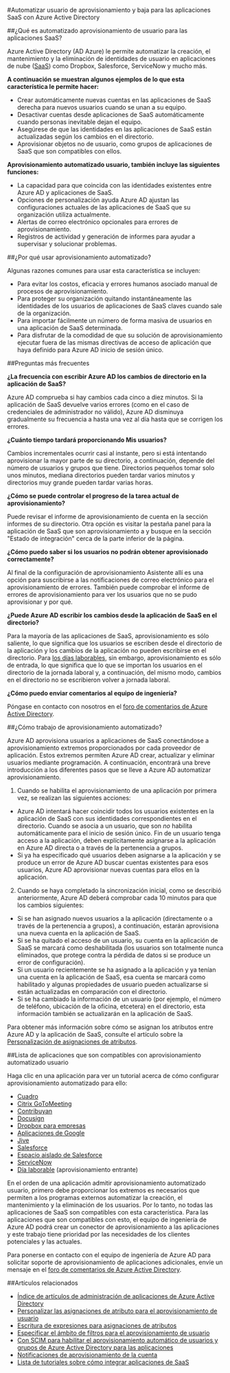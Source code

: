<properties
    pageTitle="Automatizado en Azure AD de aprovisionamiento de usuarios de aplicación de SaaS | Microsoft Azure"
    description="Una introducción sobre cómo usar Azure AD suministrar automáticamente, anule la aprovisionar y actualizar continuamente las cuentas de usuario en varias aplicaciones de terceros SaaS."
    services="active-directory"
    documentationCenter=""
    authors="asmalser-msft"
    manager="femila"
    editor=""/>

<tags
    ms.service="active-directory"
    ms.devlang="na"
    ms.topic="article"
    ms.tgt_pltfrm="na"
    ms.workload="identity"
    ms.date="02/09/2016"
    ms.author="asmalser-msft"/>

#<a name="automate-user-provisioning-and-deprovisioning-to-saas-applications-with-azure-active-directory"></a>Automatizar usuario de aprovisionamiento y baja para las aplicaciones SaaS con Azure Active Directory

##<a name="what-is-automated-user-provisioning-for-saas-apps"></a>¿Qué es automatizado aprovisionamiento de usuario para las aplicaciones SaaS?

Azure Active Directory (AD Azure) le permite automatizar la creación, el mantenimiento y la eliminación de identidades de usuario en aplicaciones de nube ([SaaS](https://azure.microsoft.com/overview/what-is-saas/)) como Dropbox, Salesforce, ServiceNow y mucho más.

**A continuación se muestran algunos ejemplos de lo que esta característica le permite hacer:**

- Crear automáticamente nuevas cuentas en las aplicaciones de SaaS derecha para nuevos usuarios cuando se unan a su equipo.
- Desactivar cuentas desde aplicaciones de SaaS automáticamente cuando personas inevitable dejan el equipo.
- Asegúrese de que las identidades en las aplicaciones de SaaS están actualizadas según los cambios en el directorio.
- Aprovisionar objetos no de usuario, como grupos de aplicaciones de SaaS que son compatibles con ellos.

**Aprovisionamiento automatizado usuario, también incluye las siguientes funciones:**

- La capacidad para que coincida con las identidades existentes entre Azure AD y aplicaciones de SaaS.
- Opciones de personalización ayuda Azure AD ajustan las configuraciones actuales de las aplicaciones de SaaS que su organización utiliza actualmente.
- Alertas de correo electrónico opcionales para errores de aprovisionamiento.
- Registros de actividad y generación de informes para ayudar a supervisar y solucionar problemas.

##<a name="why-use-automated-provisioning"></a>¿Por qué usar aprovisionamiento automatizado?

Algunas razones comunes para usar esta característica se incluyen:

- Para evitar los costos, eficacia y errores humanos asociado manual de procesos de aprovisionamiento.
- Para proteger su organización quitando instantáneamente las identidades de los usuarios de aplicaciones de SaaS claves cuando sale de la organización.
- Para importar fácilmente un número de forma masiva de usuarios en una aplicación de SaaS determinada.
- Para disfrutar de la comodidad de que su solución de aprovisionamiento ejecutar fuera de las mismas directivas de acceso de aplicación que haya definido para Azure AD inicio de sesión único.

##<a name="frequently-asked-questions"></a>Preguntas más frecuentes

**¿La frecuencia con escribir Azure AD los cambios de directorio en la aplicación de SaaS?**

Azure AD comprueba si hay cambios cada cinco a diez minutos. Si la aplicación de SaaS devuelve varios errores (como en el caso de credenciales de administrador no válido), Azure AD disminuya gradualmente su frecuencia a hasta una vez al día hasta que se corrigen los errores.

**¿Cuánto tiempo tardará proporcionando Mis usuarios?**

Cambios incrementales ocurrir casi al instante, pero si está intentando aprovisionar la mayor parte de su directorio, a continuación, depende del número de usuarios y grupos que tiene. Directorios pequeños tomar solo unos minutos, mediana directorios pueden tardar varios minutos y directorios muy grande pueden tardar varias horas.

**¿Cómo se puede controlar el progreso de la tarea actual de aprovisionamiento?**

Puede revisar el informe de aprovisionamiento de cuenta en la sección informes de su directorio. Otra opción es visitar la pestaña panel para la aplicación de SaaS que son aprovisionamiento a y busque en la sección "Estado de integración" cerca de la parte inferior de la página.

**¿Cómo puedo saber si los usuarios no podrán obtener aprovisionado correctamente?**

Al final de la configuración de aprovisionamiento Asistente allí es una opción para suscribirse a las notificaciones de correo electrónico para el aprovisionamiento de errores. También puede comprobar el informe de errores de aprovisionamiento para ver los usuarios que no se pudo aprovisionar y por qué.

**¿Puede Azure AD escribir los cambios desde la aplicación de SaaS en el directorio?**

Para la mayoría de las aplicaciones de SaaS, aprovisionamiento es sólo saliente, lo que significa que los usuarios se escriben desde el directorio de la aplicación y los cambios de la aplicación no pueden escribirse en el directorio. Para [los días laborables](https://msdn.microsoft.com/library/azure/dn762434.aspx), sin embargo, aprovisionamiento es sólo de entrada, lo que significa que lo que se importan los usuarios en el directorio de la jornada laboral y, a continuación, del mismo modo, cambios en el directorio no se escribieron volver a jornada laboral.

**¿Cómo puedo enviar comentarios al equipo de ingeniería?**

Póngase en contacto con nosotros en el [foro de comentarios de Azure Active Directory](https://feedback.azure.com/forums/169401-azure-active-directory/).

##<a name="how-does-automated-provisioning-work"></a>¿Cómo trabajo de aprovisionamiento automatizado?

Azure AD aprovisiona usuarios a aplicaciones de SaaS conectándose a aprovisionamiento extremos proporcionados por cada proveedor de aplicación. Estos extremos permiten Azure AD crear, actualizar y eliminar usuarios mediante programación. A continuación, encontrará una breve introducción a los diferentes pasos que se lleve a Azure AD automatizar aprovisionamiento.

1. Cuando se habilita el aprovisionamiento de una aplicación por primera vez, se realizan las siguientes acciones:
 - Azure AD intentará hacer coincidir todos los usuarios existentes en la aplicación de SaaS con sus identidades correspondientes en el directorio. Cuando se asocia a un usuario, que son *no* habilita automáticamente para el inicio de sesión único. Fin de un usuario tenga acceso a la aplicación, deben explícitamente asignarse a la aplicación en Azure AD directa o a través de la pertenencia a grupos.
 - Si ya ha especificado qué usuarios deben asignarse a la aplicación y se produce un error de Azure AD buscar cuentas existentes para esos usuarios, Azure AD aprovisionar nuevas cuentas para ellos en la aplicación.
2. Cuando se haya completado la sincronización inicial, como se describió anteriormente, Azure AD deberá comprobar cada 10 minutos para que los cambios siguientes:
 - Si se han asignado nuevos usuarios a la aplicación (directamente o a través de la pertenencia a grupos), a continuación, estarán aprovisiona una nueva cuenta en la aplicación de SaaS.
 - Si se ha quitado el acceso de un usuario, su cuenta en la aplicación de SaaS se marcará como deshabilitada (los usuarios son totalmente nunca eliminados, que protege contra la pérdida de datos si se produce un error de configuración).
 - Si un usuario recientemente se ha asignado a la aplicación y ya tenían una cuenta en la aplicación de SaaS, esa cuenta se marcará como habilitado y algunas propiedades de usuario pueden actualizarse si están actualizadas en comparación con el directorio.
 - Si se ha cambiado la información de un usuario (por ejemplo, el número de teléfono, ubicación de la oficina, etcetera) en el directorio, esta información también se actualizarán en la aplicación de SaaS.

Para obtener más información sobre cómo se asignan los atributos entre Azure AD y la aplicación de SaaS, consulte el artículo sobre la [Personalización de asignaciones de atributos](active-directory-saas-customizing-attribute-mappings.md).

##<a name="list-of-apps-that-support-automated-user-provisioning"></a>Lista de aplicaciones que son compatibles con aprovisionamiento automatizado usuario

Haga clic en una aplicación para ver un tutorial acerca de cómo configurar aprovisionamiento automatizado para ello:

- [Cuadro](http://go.microsoft.com/fwlink/?LinkId=286016)
- [Citrix GoToMeeting](http://go.microsoft.com/fwlink/?LinkId=309580)
- [Contribuyan](http://go.microsoft.com/fwlink/?LinkId=309575)
- [Docusign](http://go.microsoft.com/fwlink/?LinkId=403254)
- [Dropbox para empresas](http://go.microsoft.com/fwlink/?LinkId=309581)
- [Aplicaciones de Google](http://go.microsoft.com/fwlink/?LinkId=309577)
- [Jive](http://go.microsoft.com/fwlink/?LinkId=309591)
- [Salesforce](http://go.microsoft.com/fwlink/?LinkId=286017)
- [Espacio aislado de Salesforce](http://go.microsoft.com/fwlink/?LinkId=327869)
- [ServiceNow](http://go.microsoft.com/fwlink/?LinkId=309587)
- [Día laborable](http://go.microsoft.com/fwlink/?LinkId=690250) (aprovisionamiento entrante)

En el orden de una aplicación admitir aprovisionamiento automatizado usuario, primero debe proporcionar los extremos es necesarios que permiten a los programas externos automatizar la creación, el mantenimiento y la eliminación de los usuarios. Por lo tanto, no todas las aplicaciones de SaaS son compatibles con esta característica. Para las aplicaciones que son compatibles con esto, el equipo de ingeniería de Azure AD podrá crear un conector de aprovisionamiento a las aplicaciones y este trabajo tiene prioridad por las necesidades de los clientes potenciales y las actuales.

Para ponerse en contacto con el equipo de ingeniería de Azure AD para solicitar soporte de aprovisionamiento de aplicaciones adicionales, envíe un mensaje en el [foro de comentarios de Azure Active Directory](https://feedback.azure.com/forums/169401-azure-active-directory/).

##<a name="related-articles"></a>Artículos relacionados

- [Índice de artículos de administración de aplicaciones de Azure Active Directory](active-directory-apps-index.md)
- [Personalizar las asignaciones de atributo para el aprovisionamiento de usuario](active-directory-saas-customizing-attribute-mappings.md)
- [Escritura de expresiones para asignaciones de atributos](active-directory-saas-writing-expressions-for-attribute-mappings.md)
- [Especificar el ámbito de filtros para el aprovisionamiento de usuario](active-directory-saas-scoping-filters.md)
- [Con SCIM para habilitar el aprovisionamiento automático de usuarios y grupos de Azure Active Directory para las aplicaciones](active-directory-scim-provisioning.md)
- [Notificaciones de aprovisionamiento de la cuenta](active-directory-saas-account-provisioning-notifications.md)
- [Lista de tutoriales sobre cómo integrar aplicaciones de SaaS](active-directory-saas-tutorial-list.md)
